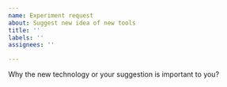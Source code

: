 ```yaml
---
name: Experiment request
about: Suggest new idea of new tools
title: ''
labels: ''
assignees: ''

---
```


Why the new technology or your suggestion is important to you?
